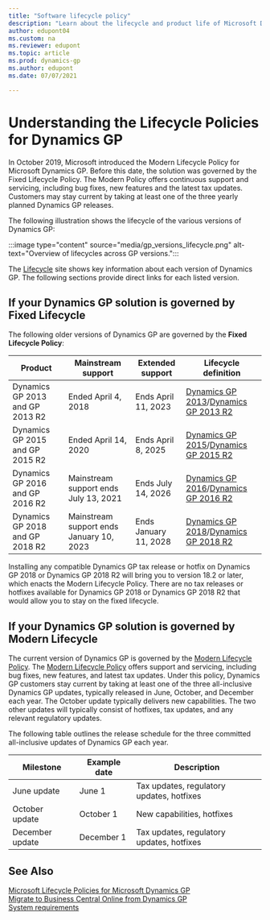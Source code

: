 ```yaml
---
title: "Software lifecycle policy"
description: "Learn about the lifecycle and product life of Microsoft Dynamics GP."
author: edupont04
ms.custom: na
ms.reviewer: edupont
ms.topic: article
ms.prod: dynamics-gp
ms.author: edupont
ms.date: 07/07/2021

---
```


# Understanding the Lifecycle Policies for Dynamics GP

In October 2019, Microsoft introduced the Modern Lifecycle Policy for Microsoft Dynamics GP. Before this date, the solution was governed by the Fixed Lifecycle Policy. The Modern Policy offers continuous support and servicing, including bug fixes, new features and the latest tax updates. Customers may stay current by taking at least one of the three yearly planned Dynamics GP releases.  

The following illustration shows the lifecycle of the various versions of Dynamics GP:

:::image type="content" source="media/gp_versions_lifecycle.png" alt-text="Overview of lifecycles across GP versions.":::

The [Lifecycle](/lifecycle/products/?terms=Dynamics%20GP) site shows key information about each version of Dynamics GP. The following sections provide direct links for each listed version.  

## If your Dynamics GP solution is governed by Fixed Lifecycle

The following older versions of Dynamics GP are governed by the **Fixed Lifecycle Policy**:

| **Product** | **Mainstream support** | **Extended support** |Lifecycle definition|
|--|--|--|-- |
| Dynamics GP 2013 and GP 2013 R2 | Ended April 4, 2018 | Ends April 11, 2023 |[Dynamics GP 2013](/lifecycle/products/dynamics-gp-2013)/[Dynamics GP 2013 R2](/lifecycle/products/dynamics-gp-2013-r2)|
| Dynamics GP 2015 and GP 2015 R2 | Ended April 14, 2020 | Ends April 8, 2025 |[Dynamics GP 2015](/lifecycle/products/dynamics-gp-2015)/[Dynamics GP 2015 R2](/lifecycle/products/dynamics-gp-2015-r2)|
| Dynamics GP 2016 and GP 2016 R2 | Mainstream support ends July 13, 2021 | Ends July 14, 2026 |[Dynamics GP 2016](/lifecycle/products/dynamics-gp-2016)/[Dynamics GP 2016 R2](/lifecycle/products/dynamics-gp-2016-r2)|
| Dynamics GP 2018 and GP 2018 R2 | Mainstream support ends January 10, 2023 | Ends January 11, 2028 |[Dynamics GP 2018](/lifecycle/products/dynamics-gp-2018)/[Dynamics GP 2018 R2](/lifecycle/products/dynamics-gp-2018-r2)|

Installing any compatible Dynamics GP tax release or hotfix on Dynamics GP 2018 or Dynamics GP 2018 R2 will bring you to version 18.2 or later, which enacts the Modern Lifecycle Policy. There are no tax releases or hotfixes available for Dynamics GP 2018 or Dynamics GP 2018 R2 that would allow you to stay on the fixed lifecycle.

## If your Dynamics GP solution is governed by Modern Lifecycle

The current version of Dynamics GP is governed by the [Modern Lifecycle Policy](/lifecycle/products/dynamics-gp). The [Modern Lifecycle Policy](/lifecycle/policies/modern) offers support and servicing, including bug fixes, new features, and latest tax updates. Under this policy, Dynamics GP customers stay current by taking at least one of the three all-inclusive Dynamics GP updates, typically released in June, October, and December each year. The October update typically delivers new capabilities. The two other updates will typically consist of hotfixes, tax updates, and any relevant regulatory updates.

The following table outlines the release schedule for the three committed all-inclusive updates of Dynamics GP each year.

|Milestone |Example date  |Description |
|---------|---------|---------|
|June update|June 1 | Tax updates, regulatory updates, hotfixes        |
|October update|October 1 | New capabilities, hotfixes        |
|December update|December 1 | Tax updates, regulatory updates, hotfixes        |

<!--
## Microsoft Dynamics GP Servicing

|Year |Feature Update (new features and bug fixes) |Update (tax updates, bug fixes)  |Update (tax updates, bug fixes) |Staying Current|
|-----|--------------------------------------------|---------------------------------|--------------------------------|---------------|
|2019 | October 1, 2019    |Past the date     |November/December |To stay current, you must be on one of the 2019 releases. This ensures that you can upgrade to next year's updates.|
|2020 | October    |June           |November/December  |To stay current, you must be on one of the 2020 releases. This ensures that you can upgrade to next year's updates.|
|2021 | October   |June            |November/December  |To stay current, you must be on one of the 2021 releases. This ensures that you can upgrade to next year's updates.|
|2022 | October   |June             |November/December |To stay current, you must be on one of the 2022 releases. This ensures that you can upgrade to next year's updates.|
|2023 | October   |June             |November/December |To stay current, you must be on one of the 2023 releases. This ensures that you can upgrade to next year's updates.|
|2024 |TBA        |June            |November/December  |To stay current, you must be on one of the 2024 releases. This ensures that you can upgrade to next year's updates.|
|TBA  |TBA        |TBA             |TBA                |TBA |
-->

## See Also

[Microsoft Lifecycle Policies for Microsoft Dynamics GP](/lifecycle/products/?terms=Dynamics%20GP)  
[Migrate to Business Central Online from Dynamics GP](/dynamics365/business-central/dev-itpro/administration/migrate-dynamics-gp)  
[System requirements](../upgrade/system-requirements.md)  
<!--[Modified Forms and Reports Update Now Required for All Microsoft Dynamics GP Service Pack, Hotfix and Compliance Releases](/dynamics/s-e/gp/hot_topic_mdgp10_modifiedreportsformsupdaterequiredforpatchreleases_407)  -->
